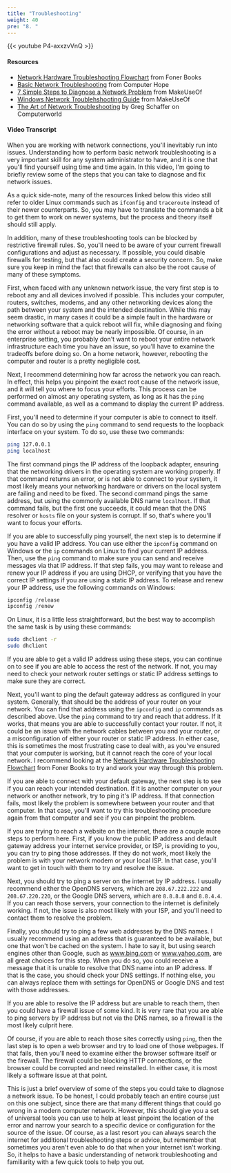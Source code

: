 ```yaml
---
title: "Troubleshooting"
weight: 40
pre: "8. "
---
```


{{< youtube P4-axxzvVnQ >}}

#### Resources

* [Network Hardware Troubleshooting Flowchart](https://www.fonerbooks.com/network.htm) from Foner Books
* [Basic Network Troubleshooting](https://www.computerhope.com/issues/ch000445.htm) from Computer Hope
* [7 Simple Steps to Diagnose a Network Problem](https://www.makeuseof.com/tag/7-simple-steps-diagnose-network-problem/) from MakeUseOf
* [Windows Network Troublehshooting Guide](https://www.makeuseof.com/tag/windows-network-troubleshooting-guide/) from MakeUseOf
* [The Art of Network Troubleshooting](https://www.computerworld.com/article/2545775/networking/the-art-of-network-troubleshooting.html) by Greg Schaffer on Computerworld


#### Video Transcript

When you are working with network connections, you'll inevitably run into issues. Understanding how to perform basic network troubleshooting is a very important skill for any system administrator to have, and it is one that you'll find yourself using time and time again. In this video, I'm going to briefly review some of the steps that you can take to diagnose and fix network issues.

As a quick side-note, many of the resources linked below this video still refer to older Linux commands such as `ifconfig` and `traceroute` instead of their newer counterparts. So, you may have to translate the commands a bit to get them to work on newer systems, but the process and theory itself should still apply.

In addition, many of these troubleshooting tools can be blocked by restrictive firewall rules. So, you'll need to be aware of your current firewall configurations and adjust as necessary. If possible, you could disable firewalls for testing, but that also could create a security concern. So, make sure you keep in mind the fact that firewalls can also be the root cause of many of these symptoms.

First, when faced with any unknown network issue, the very first step is to reboot any and all devices involved if possible. This includes your computer, routers, switches, modems, and any other networking devices along the path between your system and the intended destination. While this may seem drastic, in many cases it could be a simple fault in the hardware or networking software that a quick reboot will fix, while diagnosing and fixing the error without a reboot may be nearly impossible. Of course, in an enterprise setting, you probably don't want to reboot your entire network infrastructure each time you have an issue, so you'll have to examine the tradeoffs before doing so. On a home network, however, rebooting the computer and router is a pretty negligible cost.

Next, I recommend determining how far across the network you can reach. In effect, this helps you pinpoint the exact root cause of the network issue, and it will tell you where to focus your efforts. This process can be performed on almost any operating system, as long as it has the `ping` command available, as well as a command to display the current IP address.

First, you'll need to determine if your computer is able to connect to itself. You can do so by using the `ping` command to send requests to the loopback interface on your system. To do so, use these two commands:

```bash
ping 127.0.0.1
ping localhost
```

The first command pings the IP address of the loopback adapter, ensuring that the networking drivers in the operating system are working properly. If that command returns an error, or is not able to connect to your system, it most likely means your networking hardware or drivers on the local system are failing and need to be fixed. The second command pings the same address, but using the commonly available DNS name `localhost`. If that command fails, but the first one succeeds, it could mean that the DNS resolver or `hosts` file on your system is corrupt. If so, that's where you'll want to focus your efforts.

If you are able to successfully ping yourself, the next step is to determine if you have a valid IP address. You can use either the `ipconfig` command on Windows or the `ip` commands on Linux to find your current IP address. Then, use the `ping` command to make sure you can send and receive messages via that IP address. If that step fails, you may want to release and renew your IP address if you are using DHCP, or verifying that you have the correct IP settings if you are using a static IP address. To release and renew your IP address, use the following commands on Windows:

```powershell
ipconfig /release
ipconfig /renew
```

On Linux, it is a little less straightforward, but the best way to accomplish the same task is by using these commands:

```bash
sudo dhclient -r
sudo dhclient
```

If you are able to get a valid IP address using these steps, you can continue on to see if you are able to access the rest of the network. If not, you may need to check your network router settings or static IP address settings to make sure they are correct.

Next, you'll want to ping the default gateway address as configured in your system. Generally, that should be the address of your router on your network. You can find that address using the `ipconfig` and `ip` commands as described above. Use the `ping` command to try and reach that address. If it works, that means you are able to successfully contact your router. If not, it could be an issue with the network cables between you and your router, or a misconfiguration of either your router or static IP address. In either case, this is sometimes the most frustrating case to deal with, as you've ensured that your computer is working, but it cannot reach the core of your local network. I recommend looking at the [Network Hardware Troubleshooting Flowchart](https://www.fonerbooks.com/network.htm) from Foner Books to try and work your way through this problem.

If you are able to connect with your default gateway, the next step is to see if you can reach your intended destination. If it is another computer on your network or another network, try to ping it's IP address. If that connection fails, most likely the problem is somewhere between your router and that computer. In that case, you'll want to try this troubleshooting procedure again from that computer and see if you can pinpoint the problem.

If you are trying to reach a website on the internet, there are a couple more steps to perform here. First, if you know the public IP address and default gateway address your internet service provider, or ISP, is providing to you, you can try to ping those addresses. If they do not work, most likely the problem is with your network modem or your local ISP. In that case, you'll want to get in touch with them to try and resolve the issue.

Next, you should try to ping a server on the internet by IP address. I usually recommend either the OpenDNS servers, which are `208.67.222.222` and `208.67.220.220`, or the Google DNS servers, which are `8.8.8.8` and `8.8.4.4`. If you can reach those servers, your connection to the internet is definitely working. If not, the issue is also most likely with your ISP, and you'll need to contact them to resolve the problem.

Finally, you should try to ping a few web addresses by the DNS names. I usually recommend using an address that is guaranteed to be available, but one that won't be cached on the system. I hate to say it, but using search engines other than Google, such as www.bing.com or www.yahoo.com, are all great choices for this step. When you do so, you could receive a message that it is unable to resolve that DNS name into an IP address. If that is the case, you should check your DNS settings. If nothing else, you can always replace them with settings for OpenDNS or Google DNS and test with those addresses.

If you are able to resolve the IP address but are unable to reach them, then you could have a firewall issue of some kind. It is very rare that you are able to ping servers by IP address but not via the DNS names, so a firewall is the most likely culprit here.

Of course, if you are able to reach those sites correctly using `ping`, then the last step is to open a web browser and try to load one of those webpages. If that fails, then you'll need to examine either the browser software itself or the firewall. The firewall could be blocking HTTP connections, or the browser could be corrupted and need reinstalled. In either case, it is most likely a software issue at that point.

This is just a brief overview of some of the steps you could take to diagnose a network issue. To be honest, I could probably teach an entire course just on this one subject, since there are that many different things that could go wrong in a modern computer network. However, this should give you a set of universal tools you can use to help at least pinpoint the location of the error and narrow your search to a specific device or configuration for the source of the issue. Of course, as a last resort you can always search the internet for additional troubleshooting steps or advice, but remember that sometimes you aren't even able to do that when your internet isn't working. So, it helps to have a basic understanding of network troubleshooting and familiarity with a few quick tools to help you out.
